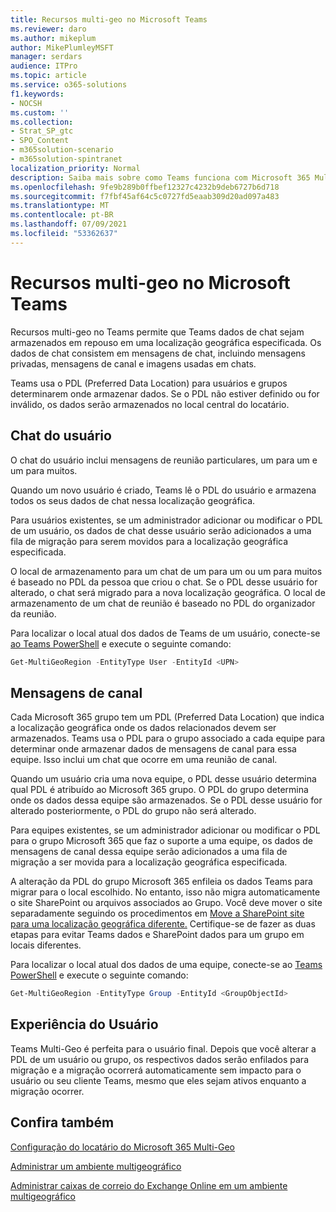```yaml
---
title: Recursos multi-geo no Microsoft Teams
ms.reviewer: daro
ms.author: mikeplum
author: MikePlumleyMSFT
manager: serdars
audience: ITPro
ms.topic: article
ms.service: o365-solutions
f1.keywords:
- NOCSH
ms.custom: ''
ms.collection:
- Strat_SP_gtc
- SPO_Content
- m365solution-scenario
- m365solution-spintranet
localization_priority: Normal
description: Saiba mais sobre como Teams funciona com Microsoft 365 Multi-Geo.
ms.openlocfilehash: 9fe9b289b0ffbef12327c4232b9deb6727b6d718
ms.sourcegitcommit: f7fbf45af64c5c0727fd5eaab309d20ad097a483
ms.translationtype: MT
ms.contentlocale: pt-BR
ms.lasthandoff: 07/09/2021
ms.locfileid: "53362637"
---
```

# <a name="multi-geo-capabilities-in-microsoft-teams"></a>Recursos multi-geo no Microsoft Teams

Recursos multi-geo no Teams permite que Teams dados de chat sejam armazenados em repouso em uma localização geográfica especificada. Os dados de chat consistem em mensagens de chat, incluindo mensagens privadas, mensagens de canal e imagens usadas em chats.

Teams usa o PDL (Preferred Data Location) para usuários e grupos determinarem onde armazenar dados. Se o PDL não estiver definido ou for inválido, os dados serão armazenados no local central do locatário.

## <a name="user-chat"></a>Chat do usuário

O chat do usuário inclui mensagens de reunião particulares, um para um e um para muitos.

Quando um novo usuário é criado, Teams lê o PDL do usuário e armazena todos os seus dados de chat nessa localização geográfica.

Para usuários existentes, se um administrador adicionar ou modificar o PDL de um usuário, os dados de chat desse usuário serão adicionados a uma fila de migração para serem movidos para a localização geográfica especificada.

O local de armazenamento para um chat de um para um ou um para muitos é baseado no PDL da pessoa que criou o chat. Se o PDL desse usuário for alterado, o chat será migrado para a nova localização geográfica. O local de armazenamento de um chat de reunião é baseado no PDL do organizador da reunião.

Para localizar o local atual dos dados de Teams de um usuário, conecte-se [ao Teams PowerShell](/powershell/module/teams/connect-microsoftteams) e execute o seguinte comando:

```PowerShell
Get-MultiGeoRegion -EntityType User -EntityId <UPN>
```

## <a name="channel-messages"></a>Mensagens de canal

Cada Microsoft 365 grupo tem um PDL (Preferred Data Location) que indica a localização geográfica onde os dados relacionados devem ser armazenados. Teams usa o PDL para o grupo associado a cada equipe para determinar onde armazenar dados de mensagens de canal para essa equipe. Isso inclui um chat que ocorre em uma reunião de canal.

Quando um usuário cria uma nova equipe, o PDL desse usuário determina qual PDL é atribuído ao Microsoft 365 grupo. O PDL do grupo determina onde os dados dessa equipe são armazenados. Se o PDL desse usuário for alterado posteriormente, o PDL do grupo não será alterado.

Para equipes existentes, se um administrador adicionar ou modificar o PDL para o grupo Microsoft 365 que faz o suporte a uma equipe, os dados de mensagens de canal dessa equipe serão adicionados a uma fila de migração a ser movida para a localização geográfica especificada.

A alteração da PDL do grupo Microsoft 365 enfileia os dados Teams para migrar para o local escolhido. No entanto, isso não migra automaticamente o site SharePoint ou arquivos associados ao Grupo. Você deve mover o site separadamente seguindo os procedimentos em [Move a SharePoint site para uma localização geográfica diferente.](/microsoft-365/enterprise/move-sharepoint-between-geo-locations) Certifique-se de fazer as duas etapas para evitar Teams dados e SharePoint dados para um grupo em locais diferentes.

Para localizar o local atual dos dados de uma equipe, conecte-se ao [Teams PowerShell](/powershell/module/teams/connect-microsoftteams) e execute o seguinte comando:

```PowerShell
Get-MultiGeoRegion -EntityType Group -EntityId <GroupObjectId>
```

## <a name="user-experience"></a>Experiência do Usuário

Teams Multi-Geo é perfeita para o usuário final. Depois que você alterar a PDL de um usuário ou grupo, os respectivos dados serão enfilados para migração e a migração ocorrerá automaticamente sem impacto para o usuário ou seu cliente Teams, mesmo que eles sejam ativos enquanto a migração ocorrer.

## <a name="see-also"></a>Confira também

[Configuração do locatário do Microsoft 365 Multi-Geo](/microsoft-365/enterprise/multi-geo-tenant-configuration)

[Administrar um ambiente multigeográfico](administering-a-multi-geo-environment.md)

[Administrar caixas de correio do Exchange Online em um ambiente multigeográfico](administering-exchange-online-multi-geo.md)
